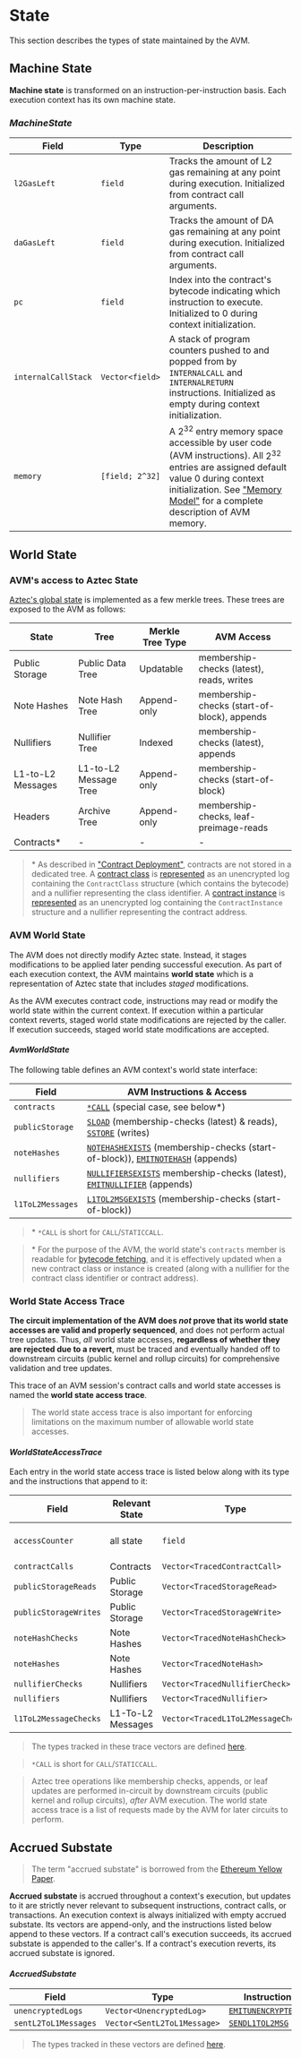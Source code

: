 # State

This section describes the types of state maintained by the AVM.

## Machine State

**Machine state** is transformed on an instruction-per-instruction basis. Each execution context has its own machine state.

### _MachineState_

| Field               | Type            | Description                                                                                                                                                                                                                               |
| ------------------- | --------------- | ----------------------------------------------------------------------------------------------------------------------------------------------------------------------------------------------------------------------------------------- |
| `l2GasLeft`         | `field`         | Tracks the amount of L2 gas remaining at any point during execution. Initialized from contract call arguments.                                                                                                                            |
| `daGasLeft`         | `field`         | Tracks the amount of DA gas remaining at any point during execution. Initialized from contract call arguments.                                                                                                                            |
| `pc`                | `field`         | Index into the contract's bytecode indicating which instruction to execute. Initialized to 0 during context initialization.                                                                                                               |
| `internalCallStack` | `Vector<field>` | A stack of program counters pushed to and popped from by `INTERNALCALL` and `INTERNALRETURN` instructions. Initialized as empty during context initialization.                                                                            |
| `memory`            | `[field; 2^32]` | A $2^{32}$ entry memory space accessible by user code (AVM instructions). All $2^{32}$ entries are assigned default value 0 during context initialization. See ["Memory Model"](./memory-model) for a complete description of AVM memory. |

<!-- TODO(4608): formally define memory's type - not just an array of fields, but tagged... -->

## World State

### AVM's access to Aztec State

[Aztec's global state](../state) is implemented as a few merkle trees. These trees are exposed to the AVM as follows:

| State             | Tree                  | Merkle Tree Type | AVM Access                                  |
| ----------------- | --------------------- | ---------------- | ------------------------------------------- |
| Public Storage    | Public Data Tree      | Updatable        | membership-checks (latest), reads, writes   |
| Note Hashes       | Note Hash Tree        | Append-only      | membership-checks (start-of-block), appends |
| Nullifiers        | Nullifier Tree        | Indexed          | membership-checks (latest), appends         |
| L1-to-L2 Messages | L1-to-L2 Message Tree | Append-only      | membership-checks (start-of-block)          |
| Headers           | Archive Tree          | Append-only      | membership-checks, leaf-preimage-reads      |
| Contracts\*       | -                     | -                | -                                           |

> \* As described in ["Contract Deployment"](../contract-deployment), contracts are not stored in a dedicated tree. A [contract class](../contract-deployment/classes) is [represented](../contract-deployment/classes#registration) as an unencrypted log containing the `ContractClass` structure (which contains the bytecode) and a nullifier representing the class identifier. A [contract instance](../contract-deployment/instances) is [represented](../contract-deployment/classes#registration) as an unencrypted log containing the `ContractInstance` structure and a nullifier representing the contract address.

### AVM World State

The AVM does not directly modify Aztec state. Instead, it stages modifications to be applied later pending successful execution. As part of each execution context, the AVM maintains **world state** which is a representation of Aztec state that includes _staged_ modifications.

As the AVM executes contract code, instructions may read or modify the world state within the current context. If execution within a particular context reverts, staged world state modifications are rejected by the caller. If execution succeeds, staged world state modifications are accepted.

#### _AvmWorldState_

The following table defines an AVM context's world state interface:

| Field            | AVM Instructions & Access                                                                                                                                                     |
| ---------------- | ----------------------------------------------------------------------------------------------------------------------------------------------------------------------------- |
| `contracts`      | [`*CALL`](./instruction-set#isa-section-call) (special case, see below\*)                                                                                                     |
| `publicStorage`  | [`SLOAD`](./instruction-set#isa-section-sload) (membership-checks (latest) & reads), [`SSTORE`](./instruction-set#isa-section-sstore) (writes)                                |
| `noteHashes`     | [`NOTEHASHEXISTS`](./instruction-set#isa-section-notehashexists) (membership-checks (start-of-block)), [`EMITNOTEHASH`](./instruction-set#isa-section-emitnotehash) (appends) |
| `nullifiers`     | [`NULLIFIERSEXISTS`](./instruction-set#isa-section-nullifierexists) membership-checks (latest), [`EMITNULLIFIER`](./instruction-set#isa-section-emitnullifier) (appends)      |
| `l1ToL2Messages` | [`L1TOL2MSGEXISTS`](./instruction-set#isa-section-l1tol2msgexists) (membership-checks (start-of-block))                                                                       |

> \* `*CALL` is short for `CALL`/`STATICCALL`.

> \* For the purpose of the AVM, the world state's `contracts` member is readable for [bytecode fetching](./execution#bytecode-fetch-and-decode), and it is effectively updated when a new contract class or instance is created (along with a nullifier for the contract class identifier or contract address).

### World State Access Trace

**The circuit implementation of the AVM does _not_ prove that its world state accesses are valid and properly sequenced**, and does not perform actual tree updates. Thus, _all_ world state accesses, **regardless of whether they are rejected due to a revert**, must be traced and eventually handed off to downstream circuits (public kernel and rollup circuits) for comprehensive validation and tree updates.

This trace of an AVM session's contract calls and world state accesses is named the **world state access trace**.

> The world state access trace is also important for enforcing limitations on the maximum number of allowable world state accesses.

#### _WorldStateAccessTrace_

Each entry in the world state access trace is listed below along with its type and the instructions that append to it:

| Field                 | Relevant State    | Type                               | Instructions                                                        |
| --------------------- | ----------------- | ---------------------------------- | ------------------------------------------------------------------- |
| `accessCounter`       | all state         | `field`                            | incremented by all instructions below                               |
| `contractCalls`       | Contracts         | `Vector<TracedContractCall>`       | [`*CALL`](./instruction-set#isa-section-call)                       |
| `publicStorageReads`  | Public Storage    | `Vector<TracedStorageRead>`        | [`SLOAD`](./instruction-set#isa-section-sload)                      |
| `publicStorageWrites` | Public Storage    | `Vector<TracedStorageWrite>`       | [`SSTORE`](./instruction-set#isa-section-sstore)                    |
| `noteHashChecks`      | Note Hashes       | `Vector<TracedNoteHashCheck>`      | [`NOTEHASHEXISTS`](./instruction-set#isa-section-notehashexists)    |
| `noteHashes`          | Note Hashes       | `Vector<TracedNoteHash>`           | [`EMITNOTEHASH`](./instruction-set#isa-section-emitnotehash)        |
| `nullifierChecks`     | Nullifiers        | `Vector<TracedNullifierCheck>`     | [`NULLIFIERSEXISTS`](./instruction-set#isa-section-nullifierexists) |
| `nullifiers`          | Nullifiers        | `Vector<TracedNullifier>`          | [`EMITNULLIFIER`](./instruction-set#isa-section-emitnullifier)      |
| `l1ToL2MessageChecks` | L1-To-L2 Messages | `Vector<TracedL1ToL2MessageCheck>` | [`L1TOL2MSGEXISTS`](./instruction-set#isa-section-l1tol2msgexists)  |

> The types tracked in these trace vectors are defined [here](./type-structs).

> `*CALL` is short for `CALL`/`STATICCALL`.

> Aztec tree operations like membership checks, appends, or leaf updates are performed in-circuit by downstream circuits (public kernel and rollup circuits), _after_ AVM execution. The world state access trace is a list of requests made by the AVM for later circuits to perform.

## Accrued Substate

> The term "accrued substate" is borrowed from the [Ethereum Yellow Paper](https://ethereum.github.io/yellowpaper/paper.pdf).

**Accrued substate** is accrued throughout a context's execution, but updates to it are strictly never relevant to subsequent instructions, contract calls, or transactions. An execution context is always initialized with empty accrued substate. Its vectors are append-only, and the instructions listed below append to these vectors. If a contract call's execution succeeds, its accrued substate is appended to the caller's. If a contract's execution reverts, its accrued substate is ignored.

#### _AccruedSubstate_

| Field                | Type                        | Instructions                                                             |
| -------------------- | --------------------------- | ------------------------------------------------------------------------ |
| `unencryptedLogs`    | `Vector<UnencryptedLog>`    | [`EMITUNENCRYPTEDLOG`](./instruction-set#isa-section-emitunencryptedlog) |
| `sentL2ToL1Messages` | `Vector<SentL2ToL1Message>` | [`SENDL1TOL2MSG`](./instruction-set#isa-section-sendl2tol1msg)           |

> The types tracked in these vectors are defined [here](./type-structs).
